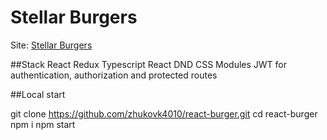 # Stellar Burgers

Site: [Stellar Burgers](https://zhukovk4010.github.io/react-burger/)

##Stack
React
Redux
Typescript
React DND
CSS Modules
JWT for authentication, authorization and protected routes

##Local start

git clone https://github.com/zhukovk4010/react-burger.git
cd react-burger
npm i
npm start
